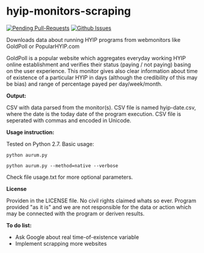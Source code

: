 hyip-monitors-scraping
======================

[![Pending Pull-Requests](http://githubbadges.herokuapp.com/ResearchGeek/hyip-monitors-scraping/pulls.svg?style=flat)](https://github.com/ResearchGeek/hyip-monitors-scraping/pulls)
[![Github Issues](http://githubbadges.herokuapp.com/ResearchGeek/hyip-monitors-scraping/issues.svg)](https://github.com/ResearchGeek/hyip-monitors-scraping/issues)

Downloads data about running HYIP programs from webmonitors like GoldPoll or PopularHYIP.com

GoldPoll is a popular website which aggregates everyday working HYIP online establishment and verifies their status (paying / not paying) basing on the user experience. This monitor gives also clear information about time of existence of a particular HYIP in days (although the credibility of this may be bias) and range of percentage payed per day/week/month.

**Output:**

CSV with data parsed from the monitor(s). CSV file is named hyip-date.csv, where the date is the today date of the program execution. CSV file is seperated with commas and encoded in Unicode.

**Usage instruction:**

Tested on Python 2.7. Basic usage:

```
python aurum.py
```

```
python aurum.py --method=native --verbose
```

Check file usage.txt for more optional parameters.

**License**

Providen in the LICENSE file. No civil rights claimed whats so ever. Program provided "as it is" and we are not responsible for the data or action which may be connected with the program or deriven results.

**To do list:**

- Ask Google about real time-of-existence variable
- Implement scrapping more websites
